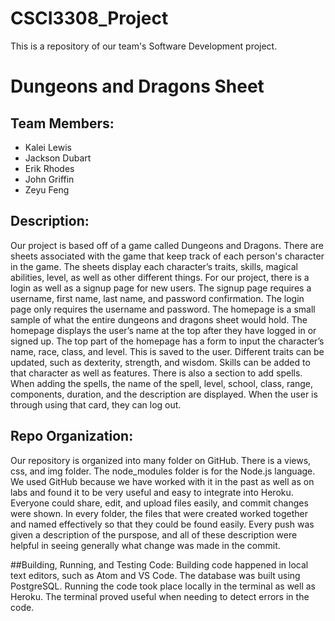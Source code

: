 # CSCI3308_Project
This is a repository of our team's Software Development project.

# Dungeons and Dragons Sheet

## Team Members:
- Kalei Lewis
- Jackson Dubart
- Erik Rhodes
- John Griffin
- Zeyu Feng

## Description:
Our project is based off of a game called Dungeons and Dragons. There are sheets associated with the game that keep track of each person's character in the game. The sheets display each character’s traits, skills, magical abilities, level, as well as other different things. For our project, there is a login as well as a signup page for new users. The signup page requires a username, first name, last name, and password confirmation. The login page only requires the username and password. The homepage is a small sample of what the entire dungeons and dragons sheet would hold. The homepage displays the user’s name at the top after they have logged in or signed up. The top part of the homepage has a form to input the character’s name, race, class, and level. This is saved to the user. Different traits can be updated, such as dexterity, strength, and wisdom. Skills can be added to that character as well as features. There is also a section to add spells. When adding the spells, the name of the spell, level, school, class, range, components, duration, and the description are displayed. When the user is through using that card, they can log out. 

## Repo Organization:
Our repository is organized into many folder on GitHub. There is a views, css, and img folder. The node_modules folder is for the Node.js language. We used GitHub because we have worked with it in the past as well as on labs and found it to be very useful and easy to integrate into Heroku. Everyone could share, edit, and upload files easily, and commit changes were shown. In every folder, the files that were created worked together and named effectively so that they could be found easily. Every push was given a description of the purspose, and all of these description were helpful in seeing generally what change was made in the commit.

##Building, Running, and Testing Code:
Building code happened in local text editors, such as Atom and VS Code. The database was built using PostgreSQL. Running the code took place locally in the terminal as well as Heroku. The terminal proved useful when needing to detect errors in the code. 
